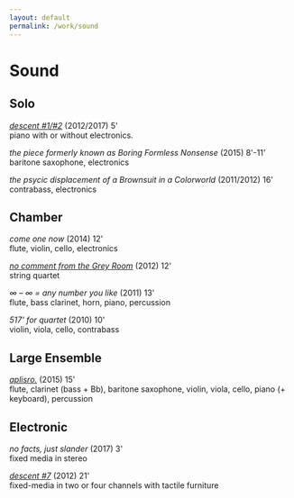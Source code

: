 ```yaml
---
layout: default
permalink: /work/sound
---
```

# Sound

## Solo

<!-- [_descent #1/#2_](http://jacobsundstrom/work/sound/descent) (2012/2017) 5' <br /> -->
[_descent #1/#2_](./sound/descent) (2012/2017) 5' <br />
piano with or without electronics.

<!-- [_the piece formerly known as Boring Formless Nonsense_](http://jacobsundstrom.com/work/sound/boringformlessnonsense) (2013) 8'-11' <br /> -->
_the piece formerly known as Boring Formless Nonsense_ (2015) 8'-11' <br />
baritone saxophone, electronics

_the psycic displacement of a Brownsuit in a Colorworld_ (2011/2012) 16' <br />
contrabass, electronics

## Chamber

_come one now_ (2014) 12' <br />
flute, violin, cello, electronics

[_no comment from the Grey Room_](http://jacobsundstrom.com/work/sound/noComment) (2012) 12' <br />
string quartet

_∞ – ∞ = any number you like_ (2011) 13' <br />
flute, bass clarinet, horn, piano, percussion

_517' for quartet_ (2010) 10' <br/>
violin, viola, cello, contrabass

## Large Ensemble

[_aplisro._](http://jacobsundstrom.com/work/sound/aplisro) (2015) 15' <br />
flute, clarinet (bass + Bb), baritone saxophone, violin, viola, cello, piano (+ keyboard), percussion

## Electronic

_no facts, just slander_ (2017) 3' <br/>
fixed media in stereo

[_descent #7_](./sound/descent) (2012) 21' <br />
fixed-media in two or four channels with tactile furniture
